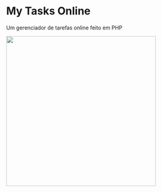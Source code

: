 # My Tasks Online
Um gerenciador de tarefas online feito em PHP

 <img src="https://media.discordapp.net/attachments/708004036409950288/1139322524560281704/6.png" width="400" />
